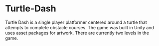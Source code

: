 # Turtle-Dash
Turtle Dash is a single player platformer centered around a turtle that attempts to complete obstacle courses. The game was built in Unity and uses asset packages for artwork. There are currently two levels in the game.
